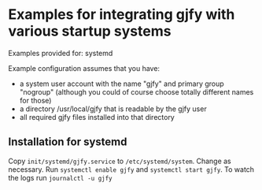 Examples for integrating gjfy with various startup systems
==========================================================

Examples provided for: systemd

Example configuration assumes that you have:

  - a system user account with the name "gjfy" and primary group "nogroup"
    (although you could of course choose totally different names
    for those)
  - a directory /usr/local/gjfy that is readable by the gjfy user
  - all required gjfy files installed into that directory

Installation for systemd
------------------------

Copy `init/systemd/gjfy.service` to `/etc/systemd/system`. Change as necessary.
Run `systemctl enable gjfy` and `systemctl start gjfy`. To watch the logs run `journalctl -u gjfy`
